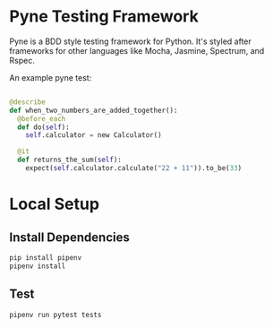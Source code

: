 # Pyne Testing Framework

Pyne is a BDD style testing framework for Python. It's styled after frameworks for other languages like Mocha, Jasmine, Spectrum, and Rspec.

An example pyne test:
```python

@describe
def when_two_numbers_are_added_together():
  @before_each
  def do(self):
    self.calculator = new Calculator()

  @it
  def returns_the_sum(self):
    expect(self.calculator.calculate("22 + 11")).to_be(33)
```

# Local Setup

## Install Dependencies

```bash
pip install pipenv
pipenv install
```

## Test

```bash
pipenv run pytest tests
```